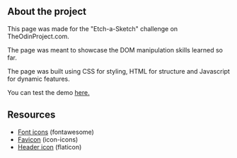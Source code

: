 ## About the project

This page was made for the "Etch-a-Sketch" challenge on TheOdinProject.com.

The page was meant to showcase the DOM manipulation skills learned so far.

The page was built using CSS for styling, HTML for structure and Javascript for dynamic features.

You can test the demo [here.](https://jgoldenusr.github.io/3.Etch-a-Sketch/)

## Resources

- [Font icons](https://fontawesome.com) (fontawesome)
- [Favicon](https://icon-icons.com) (icon-icons)
- [Header icon](https://www.flaticon.com) (flaticon)

